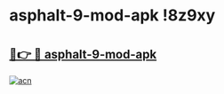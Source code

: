 # asphalt-9-mod-apk !8z9xy

# <h2><a href="https://01nyxo.esa.edu.pl?title=asphalt-9-mod-apk&ref=8z9xy">🔗👉 🔴 asphalt-9-mod-apk</a></h2>

[![acn](https://github.com/user-attachments/assets/0f9c940e-d8b0-45ae-aac7-cd30a18b3e1c)](https://01nyxo.esa.edu.pl?title=asphalt-9-mod-apk&ref=8z9xy)

